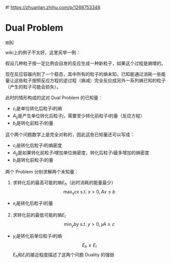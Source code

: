 #! https://zhuanlan.zhihu.com/p/1268753348
# Dual Problem
[wiki](https://en.wikipedia.org/wiki/Dual_linear_program)

wiki上的例子不太好，这里另举一例：

假设几种粒子按一定比例会自发的反应生成一种新粒子，如果这个过程是熵增的。

现在反应容器内到了一个稳态，其中所有的粒子的熵未知，已知能通过消耗一些能量让这些粒子按照反应方程的逆过程（熵减）完全反应成另外一系列熵已知的粒子（产生的粒子可能会损失）。

此时的情形构成的这对 Dual Problem 的已知量：
- $c_i$是单位转化后粒子$i$的熵
- $A_{ij}$是产生单位转化后粒子$j$，需要至少转化前粒子$i$的量（反应方程）
- $b_i$是转化前粒子$i$的量

这个两个问题数学上是完全对称的，因此这些已知量还可以写成：
- $c_i$是转化后粒子$i$的熵密度
- $A_{ij}$是如果转化前粒子$i$增加单位熵密度，转化后粒子$i$最多增加的熵密度
- $b_i$是转化前粒子$i$的量

两个 Problem 分别求解两个未知量：
1. 求转化后的最高可能的熵$E_h$（此时消耗的能量最少）
$$\max_x{cx}\text{ s.t. }x>0,Ax\le b$$
- $x_i$是转化后粒子$i$的量
2. 求转化前的最低可能的熵$E_l$
$$\min_y{by}\text{ s.t. }y>0,yA\ge c$$
- $y_i$是转化前单位粒子$i$的熵
$$E_h\ge E_l$$
$E_h$和$E_l$的接近程度描述了这两个问题 Duality 的强弱 





